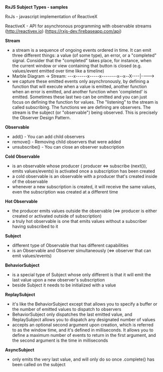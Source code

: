**RxJS Subject Types - samples**

RxJs - javascript implementation of ReactiveX

ReactiveX - API for asynchronous programming with observable streams (http://reactivex.io) (https://rxjs-dev.firebaseapp.com/api)

**Stream**
 - a stream is a sequence of ongoing events ordered in time. It can emit three different things: a value (of some type), an error, or a "completed" signal. Consider that the "completed" takes place, for instance, when the current window or view containing that button is closed (e.g. values/event emitted over time like a timeline)
 - Marble Diagram -> Stream: ---x------x-----x--------x--x--X----|---->
 - we capture these emitted events only asynchronously, by defining a function that will execute when a value is emitted, another function when an error is emitted, and another function when 'completed' is emitted. Sometimes these last two can be omitted and you can just focus on defining the function for values. The "listening" to the stream is called subscribing. The functions we are defining are observers. The stream is the subject (or "observable") being observed. This is precisely the Observer Design Pattern.

**Observable**
- add() - You can add child observers
- remove() - Removing child observers that were added
- unsubscribe() - You can close an observer subscription

**Cold Observable**
- is an observable whose producer ( producer <=> subscribe (next()), emits values/events) is activated once a subscription has been created
- a cold observable is an observable with a producer that's created inside of the observable
- whenever a new subscription is created, it will receive the same values, even the subscription was created at a different time

**Hot Observable**
- the producer emits values outside the observable (<=> producer is either created or activated 	  		outside of subscription)
- a truly hot observable is one that emits values without a subscriber having subscribed to it

**Subject**
 - different type of Observable that has different capabilities
 - is an Observable and Observer simultaneously (<=> observer that can emit values/events)

**BehaviorSubject**
- is a special type of Subject whose only different is that it will emit the last value upon a new observer's 	  subscription
- beside Subject it needs to be initialized with a value

**ReplaySubject**
- it's like the BehaviorSubject except that allows you to specify a buffer or the number of emitted values to     dispatch to observers
- BehaviorSubject only dispatches the last emitted value, and ReplaySubject allows you to dispatch any         		designated number of values
- accepts an optional second argument upon creation, which is referred to as the window time, and it's defined 		in milliseconds. It allows you to define a maximum number of events to return in the first argument, and the 		second argument is the time in milliseconds

**AsyncSubject**
- only emits the very last value, and will only do so once .complete() has been called on the subject

